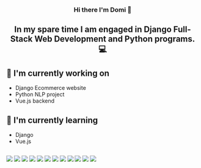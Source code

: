 <h3 align="center">Hi there I'm Domi 👋</h3>

<h2 align="center">
In my spare time I am engaged in Django Full-Stack Web Development and Python programs. 💻
</h2> 

## 🔭 I'm currently working on

- Django Ecommerce website
- Python NLP project
- Vue.js backend

## 🌱 I'm currently learning
- Django
- Vue.js

##
                  
![](https://img.shields.io/badge/Python-3776AB?style=for-the-badge&logo=python&logoColor=white)
                  ![](https://img.shields.io/badge/HTML-239120?style=for-the-badge&logo=html5&logoColor=white)
                  ![](https://img.shields.io/badge/CSS-239120?&style=for-the-badge&logo=css3&logoColor=white)
                  ![](https://img.shields.io/badge/JavaScript-F7DF1E?style=for-the-badge&logo=javascript&logoColor=black)
                  ![](https://img.shields.io/badge/Sass-CC6699?style=for-the-badge&logo=sass&logoColor=white)
                  ![](https://img.shields.io/badge/Java-ED8B00?style=for-the-badge&logo=java&logoColor=white)
                  ![](https://img.shields.io/badge/Vue.js-35495E?style=for-the-badge&logo=vue.js&logoColor=4FC08D)
                  ![](https://img.shields.io/badge/Bootstrap-563D7C?style=for-the-badge&logo=bootstrap&logoColor=white)
                  ![](https://img.shields.io/badge/Django-092E20?style=for-the-badge&logo=django&logoColor=white)
                  	![](https://img.shields.io/badge/MySQL-00000F?style=for-the-badge&logo=mysql&logoColor=white)
                  	![](https://img.shields.io/badge/SQLite-07405E?style=for-the-badge&logo=sqlite&logoColor=white)
                  ![](https://img.shields.io/badge/Amazon_AWS-232F3E?style=for-the-badge&logo=amazon-aws&logoColor=white)
<!--
**Domi725/Domi725** is a ✨ _special_ ✨ repository because its `README.md` (this file) appears on your GitHub profile.

Here are some ideas to get you started:

- 🔭 I’m currently working on ...
- 🌱 I’m currently learning ...
- 👯 I’m looking to collaborate on ...
- 🤔 I’m looking for help with ...
- 💬 Ask me about ...
- 📫 How to reach me: ...
- 😄 Pronouns: ...
- ⚡ Fun fact: ...
-->
